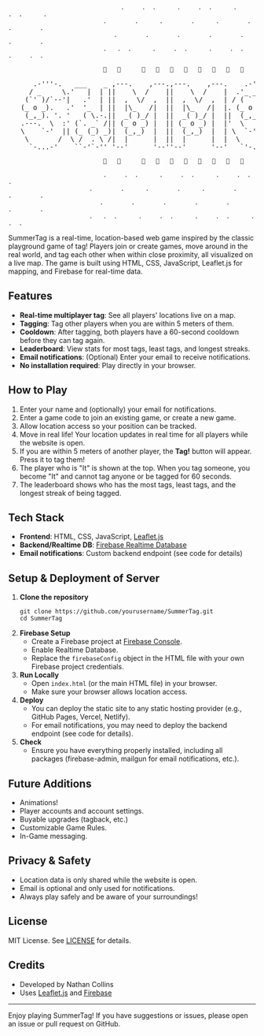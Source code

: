 
                                    .     .  .      .     .  .      .     .  .      .
                               .        .      .        .      .        .      .        .
                                  .        .        .        .        .        .        .
                               .   .  .      .     .  .      .     .  .      .     .  .

                               🌿   🌸      🌿   🌼   🌿   🌸   🌿   🌼   🌿   🌸



<pre>
      .-'''-.   ___    _ ,---.    ,---.,---.    ,---.    .-''-.  .-------. ,---------.    ____      .-_'''-.    
     / _     \.'   |  | ||    \  /    ||    \  /    |  .'_ _   \ |  _ _   \\          \ .'  __ `.  '_( )_   \   
    (`' )/`--'|   .'  | ||  ,  \/  ,  ||  ,  \/  ,  | / ( ` )   '| ( ' )  | `--.  ,---'/   '  \  \|(_ o _)|  '  
   (_ o _).   .'  '_  | ||  |\_   /|  ||  |\_   /|  |. (_ o _)  ||(_ o _) /    |   \   |___|  /  |. (_,_)/___|  
    (_,_). '. '   ( \.-.||  _( )_/ |  ||  _( )_/ |  ||  (_,_)___|| (_,_).' __  :_ _:      _.-`   ||  |  .-----. 
   .---.  \  :' (`. _` /|| (_ o _) |  || (_ o _) |  |'  \   .---.|  |\ \  |  | (_I_)   .'   _    |'  \  '-   .' 
   \    `-'  || (_ (_) _)|  (_,_)  |  ||  (_,_)  |  | \  `-'    /|  | \ `'   /(_(=)_)  |  _( )_  | \  `-'`   |  
    \       /  \ /  . \ /|  |      |  ||  |      |  |  \       / |  |  \    /  (_I_)   \ (_ o _) /  \        /  
     `-...-'    ``-'`-'' '--'      '--''--'      '--'   `'-..-'  ''-'   `'-'   '---'    '.(_,_).'    `'-...-'   
</pre>



                               🌿   🌸      🌿   🌼   🌿   🌸   🌿   🌼   🌿   🌸

                               .     .  .      .     .  .      .     .  .      .
                           .        .      .        .      .        .      .        .
                              .        .        .        .        .        .        .
                           .   .  .      .     .  .      .     .  .      .     .  .


SummerTag is a real-time, location-based web game inspired by the classic playground game of tag! Players join or create games, move around in the real world, and tag each other when within close proximity, all visualized on a live map. The game is built using HTML, CSS, JavaScript, Leaflet.js for mapping, and Firebase for real-time data.

## Features
- **Real-time multiplayer tag**: See all players' locations live on a map.
- **Tagging**: Tag other players when you are within 5 meters of them.
- **Cooldown**: After tagging, both players have a 60-second cooldown before they can tag again.
- **Leaderboard**: View stats for most tags, least tags, and longest streaks.
- **Email notifications**: (Optional) Enter your email to receive notifications.
- **No installation required**: Play directly in your browser.

## How to Play
1. Enter your name and (optionally) your email for notifications.
2. Enter a game code to join an existing game, or create a new game.
3. Allow location access so your position can be tracked.
4. Move in real life! Your location updates in real time for all players while the website is open.
5. If you are within 5 meters of another player, the **Tag!** button will appear. Press it to tag them!
6. The player who is "It" is shown at the top. When you tag someone, you become "It" and cannot tag anyone or be tagged for 60 seconds.
7. The leaderboard shows who has the most tags, least tags, and the longest streak of being tagged.

## Tech Stack
- **Frontend**: HTML, CSS, JavaScript, [Leaflet.js](https://leafletjs.com/)
- **Backend/Realtime DB**: [Firebase Realtime Database](https://firebase.google.com/products/realtime-database)
- **Email notifications**: Custom backend endpoint (see code for details)

## Setup & Deployment of Server
1. **Clone the repository**
   ```
   git clone https://github.com/yourusername/SummerTag.git
   cd SummerTag
   ```
2. **Firebase Setup**
   - Create a Firebase project at [Firebase Console](https://console.firebase.google.com/).
   - Enable Realtime Database.
   - Replace the `firebaseConfig` object in the HTML file with your own Firebase project credentials.
3. **Run Locally**
   - Open `index.html` (or the main HTML file) in your browser.
   - Make sure your browser allows location access.
4. **Deploy**
   - You can deploy the static site to any static hosting provider (e.g., GitHub Pages, Vercel, Netlify).
   - For email notifications, you may need to deploy the backend endpoint (see code for details).
5. **Check**
   - Ensure you have everything properly installed, including all packages (firebase-admin, mailgun for email notifications, etc.).

## Future Additions
- Animations!
- Player accounts and account settings.
- Buyable upgrades (tagback, etc.)
- Customizable Game Rules.
- In-Game messaging.

## Privacy & Safety
- Location data is only shared while the website is open.
- Email is optional and only used for notifications.
- Always play safely and be aware of your surroundings!

## License
MIT License. See [LICENSE](LICENSE) for details.

## Credits
- Developed by Nathan Collins
- Uses [Leaflet.js](https://leafletjs.com/) and [Firebase](https://firebase.google.com/)

---

Enjoy playing SummerTag! If you have suggestions or issues, please open an issue or pull request on GitHub.
